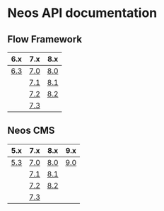 # Neos API documentation

## Flow Framework


| 6.x                                               | 7.x                                               | 8.x                                               |
| ------------------------------------------------- | ------------------------------------------------- | ------------------------------------------------- |
| [6.3](https://neos.github.io/flow/6.3/index.html) | [7.0](https://neos.github.io/flow/7.0/index.html) | [8.0](https://neos.github.io/flow/8.0/index.html) |
|                                                   | [7.1](https://neos.github.io/flow/7.1/index.html) | [8.1](https://neos.github.io/flow/8.1/index.html) |
|                                                   | [7.2](https://neos.github.io/flow/7.2/index.html) | [8.2](https://neos.github.io/flow/8.2/index.html) |
|                                                   | [7.3](https://neos.github.io/flow/7.3/index.html) |                                                   |

## Neos CMS


| 5.x                                               | 7.x                                               | 8.x                                               | 9.x                                               |
| ------------------------------------------------- | ------------------------------------------------- | ------------------------------------------------- | ------------------------------------------------- |
| [5.3](https://neos.github.io/neos/5.3/index.html) | [7.0](https://neos.github.io/neos/7.0/index.html) | [8.0](https://neos.github.io/neos/8.0/index.html) | [9.0](https://neos.github.io/neos/9.0/index.html) |
|                                                   | [7.1](https://neos.github.io/neos/7.1/index.html) | [8.1](https://neos.github.io/neos/8.1/index.html) |  |
|                                                   | [7.2](https://neos.github.io/neos/7.2/index.html) | [8.2](https://neos.github.io/neos/8.2/index.html) |  |
|                                                   | [7.3](https://neos.github.io/neos/7.3/index.html) |                                                   |  |
